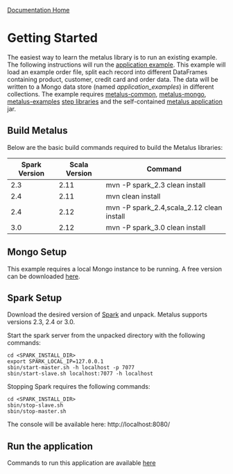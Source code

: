 [Documentation Home](readme.md)

# Getting Started
The easiest way to learn the metalus library is to run an existing example. The following instructions will run the
[application example](application-example.md). This example will load an example order file, split each record into
different DataFrames containing product, customer, credit card and order data. The data will be written to a Mongo data
store (named _application_examples_) in different collections. The example requires [metalus-common](../metalus-common/readme.md), 
[metalus-mongo](../metalus-mongo), [metalus-examples](../metalus-examples/readme.md) [step libraries](step-libraries.md) 
and the self-contained [metalus application](metalus-application.md) jar.

## Build Metalus
Below are the basic build commands required to build the Metalus libraries:

|Spark Version|Scala Version|Command|
|-------------|-------------|-------|
|2.3          |2.11         |mvn -P spark_2.3 clean install|
|2.4          |2.11         |mvn clean install|
|2.4          |2.12         |mvn -P spark_2.4,scala_2.12 clean install|
|3.0          |2.12         |mvn -P spark_3.0 clean install|


## Mongo Setup
This example requires a local Mongo instance to be running. A free version can be downloaded 
[here](https://www.mongodb.com/download-center/community).

## Spark Setup
Download the desired version of [Spark](http://spark.apache.org/downloads.html) and unpack. Metalus supports versions 
2.3, 2.4 or 3.0.

Start the spark server from the unpacked directory with the following commands:

```shell script
cd <SPARK_INSTALL_DIR>
export SPARK_LOCAL_IP=127.0.0.1
sbin/start-master.sh -h localhost -p 7077
sbin/start-slave.sh localhost:7077 -h localhost
```

Stopping Spark requires the following commands:

```shell script
cd <SPARK_INSTALL_DIR>
sbin/stop-slave.sh
sbin/stop-master.sh
```

The console will be available here: http://localhost:8080/

## Run the application
Commands to run this application are available [here](application-example.md#Running)
